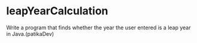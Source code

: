 # leapYearCalculation
Write a program that finds whether the year the user entered is a leap year in Java.(patikaDev)
